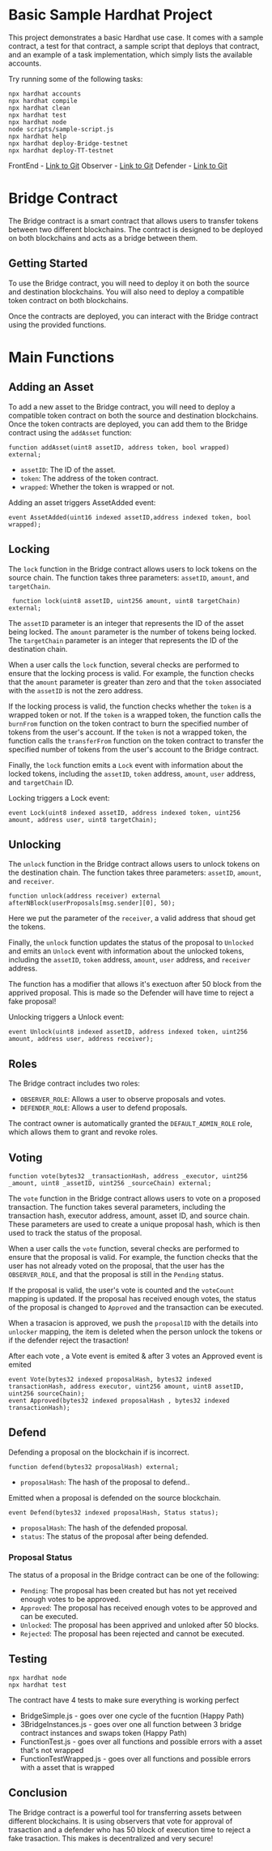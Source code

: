 # Basic Sample Hardhat Project

This project demonstrates a basic Hardhat use case. It comes with a sample contract, a test for that contract, a sample script that deploys that contract, and an example of a task implementation, which simply lists the available accounts.

Try running some of the following tasks:

```shell
npx hardhat accounts
npx hardhat compile
npx hardhat clean
npx hardhat test
npx hardhat node
node scripts/sample-script.js
npx hardhat help
npx hardhat deploy-Bridge-testnet
npx hardhat deploy-TT-testnet
```
FrontEnd - [Link to Git](https://github.com/NikiKerezov/react-ts-bridge-frontend)
Observer - [Link to Git](https://github.com/TechXTT/contract-observer)
Defender - [Link to Git](https://github.com/Krumomir/BridgeDefender)

# Bridge Contract

The Bridge contract is a smart contract that allows users to transfer tokens between two different blockchains. The contract is designed to be deployed on both blockchains and acts as a bridge between them.

## Getting Started

To use the Bridge contract, you will need to deploy it on both the source and destination blockchains. You will also need to deploy a compatible token contract on both blockchains.

Once the contracts are deployed, you can interact with the Bridge contract using the provided functions.

# Main Functions

## Adding an Asset

To add a new asset to the Bridge contract, you will need to deploy a compatible token contract on both the source and destination blockchains. Once the token contracts are deployed, you can add them to the Bridge contract using the `addAsset` function:

```solidity
function addAsset(uint8 assetID, address token, bool wrapped) external;
```

- `assetID`: The ID of the asset.
- `token`: The address of the token contract.
- `wrapped`: Whether the token is wrapped or not.

Adding an asset triggers AssetAdded event:
```solidity
event AssetAdded(uint16 indexed assetID,address indexed token, bool wrapped);
```

## Locking

The `lock` function in the Bridge contract allows users to lock tokens on the source chain. The function takes three parameters: `assetID`, `amount`, and `targetChain`.

```solidity
 function lock(uint8 assetID, uint256 amount, uint8 targetChain) external;
```

The `assetID` parameter is an integer that represents the ID of the asset being locked. The `amount` parameter is the number of tokens being locked. The `targetChain` parameter is an integer that represents the ID of the destination chain.

When a user calls the `lock` function, several checks are performed to ensure that the locking process is valid. For example, the function checks that the `amount` parameter is greater than zero and that the `token` associated with the `assetID` is not the zero address.

If the locking process is valid, the function checks whether the `token` is a wrapped token or not. If the `token` is a wrapped token, the function calls the `burnFrom` function on the token contract to burn the specified number of tokens from the user's account. If the `token` is not a wrapped token, the function calls the `transferFrom` function on the token contract to transfer the specified number of tokens from the user's account to the Bridge contract.

Finally, the `lock` function emits a `Lock` event with information about the locked tokens, including the `assetID`, `token` address, `amount`, `user` address, and `targetChain` ID.

Locking triggers a Lock event:
```solidity
event Lock(uint8 indexed assetID, address indexed token, uint256 amount, address user, uint8 targetChain);
```


## Unlocking

The `unlock` function in the Bridge contract allows users to unlock tokens on the destination chain. The function takes three parameters: `assetID`, `amount`, and `receiver`.

```solidity
function unlock(address receiver) external afterNBlock(userProposals[msg.sender][0], 50);
```
Here we put the parameter of the `receiver`, a valid address that shoud get the tokens.

Finally, the `unlock` function updates the status of the proposal to `Unlocked` and emits an `Unlock` event with information about the unlocked tokens, including the `assetID`, `token` address, `amount`, `user` address, and `receiver` address.

The function has a modifier that allows it's exectuon after 50 block from the apprived proposal. This is made so the Defender will have time to reject a fake proposal!

Unlocking triggers a Unlock event:
```solidity
event Unlock(uint8 indexed assetID, address indexed token, uint256 amount, address user, address receiver);
```

## Roles

The Bridge contract includes two roles:

- `OBSERVER_ROLE`: Allows a user to observe proposals and votes.
- `DEFENDER_ROLE`: Allows a user to defend proposals.

The contract owner is automatically granted the `DEFAULT_ADMIN_ROLE` role, which allows them to grant and revoke roles.


## Voting

```solidity
function vote(bytes32 _transactionHash, address _executor, uint256 _amount, uint8 _assetID, uint256 _sourceChain) external;
```

The `vote` function in the Bridge contract allows users to vote on a proposed transaction. The function takes several parameters, including the transaction hash, executor address, amount, asset ID, and source chain. These parameters are used to create a unique proposal hash, which is then used to track the status of the proposal.

When a user calls the `vote` function, several checks are performed to ensure that the proposal is valid. For example, the function checks that the user has not already voted on the proposal, that the user has the `OBSERVER_ROLE`, and that the proposal is still in the `Pending` status.

If the proposal is valid, the user's vote is counted and the `voteCount` mapping is updated. If the proposal has received enough votes, the status of the proposal is changed to `Approved` and the transaction can be executed.

When a trasacion is approved, we push the `proposalID` with the details into `unlocker` mapping, the item is deleted when the person unlock the tokens or if the defender reject the trasaction!

After each vote , a Vote event is emited & after 3 votes an Approved event is emited
```solidity
event Vote(bytes32 indexed proposalHash, bytes32 indexed transactionHash, address executor, uint256 amount, uint8 assetID, uint256 sourceChain);
event Approved(bytes32 indexed proposalHash , bytes32 indexed transactionHash);
```

## Defend

Defending a proposal on the blockchain if is incorrect.

```solidity
function defend(bytes32 proposalHash) external;
```

- `proposalHash`: The hash of the proposal to defend..


Emitted when a proposal is defended on the source blockchain.

```solidity
event Defend(bytes32 indexed proposalHash, Status status);
```

- `proposalHash`: The hash of the defended proposal.
- `status`: The status of the proposal after being defended.

### Proposal Status

The status of a proposal in the Bridge contract can be one of the following:

- `Pending`: The proposal has been created but has not yet received enough votes to be approved.
- `Approved`: The proposal has received enough votes to be approved and can be executed.
- `Unlocked`: The proposal has been apprived and unloked after 50 blocks.
- `Rejected`: The proposal has been rejected and cannot be executed.

## Testing

```shell
npx hardhat node
npx hardhat test

```

The contract have 4 tests to make sure everything is working perfect
- BridgeSimple.js - goes over one cycle of the fucntion (Happy Path)
- 3BridgeInstances.js - goes over one all function between 3 bridge contract instances and swaps token (Happy Path)
- FunctionTest.js - goes over all functions and possible errors with a asset that's not wrapped
- FunctionTestWrapped.js - goes over all functions and possible errors with a asset that is wrapped

## Conclusion

The Bridge contract is a powerful tool for transferring assets between different blockchains. It is using observers that vote for approval of trasaction and a defender who has 50 block of execution time to reject a fake trasaction. This makes is decentralized and very secure!




